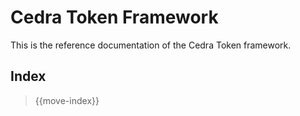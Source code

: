 # Cedra Token Framework

This is the reference documentation of the Cedra Token framework.

## Index

> {{move-index}}

